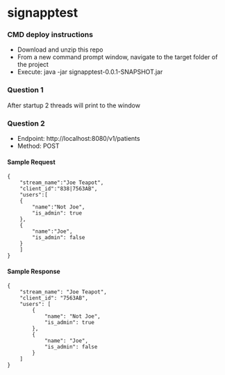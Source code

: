 # signapptest

### CMD deploy instructions 
- Download and unzip this repo
- From a new command prompt window, navigate to the target folder of the project
- Execute: java -jar signapptest-0.0.1-SNAPSHOT.jar

### Question 1
After startup 2 threads will print to the window

### Question 2

- Endpoint: http://localhost:8080/v1/patients
- Method: POST

#### Sample Request
```
{
	"stream_name":"Joe Teapot",
	"client_id":"838|7563AB",
	"users":[
	{
		"name":"Not Joe",
		"is_admin": true
	},
	{
		"name":"Joe",
		"is_admin": false
	}
	]
}
```

#### Sample Response
```
{
    "stream_name": "Joe Teapot",
    "client_id": "7563AB",
    "users": [
        {
            "name": "Not Joe",
            "is_admin": true
        },
        {
            "name": "Joe",
            "is_admin": false
        }
    ]
}
```